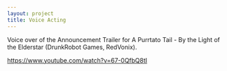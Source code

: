 ```yaml
---
layout: project
title: Voice Acting
---
```


Voice over of the Announcement Trailer for A Purrtato Tail - By the Light of the Elderstar (DrunkRobot Games, RedVonix).

https://www.youtube.com/watch?v=67-0QfbQ8tI

